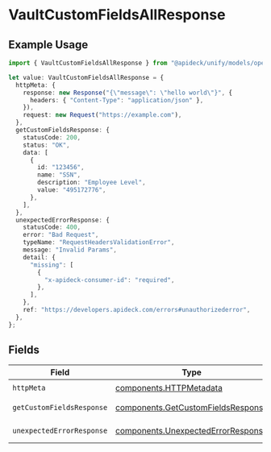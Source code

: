 # VaultCustomFieldsAllResponse

## Example Usage

```typescript
import { VaultCustomFieldsAllResponse } from "@apideck/unify/models/operations";

let value: VaultCustomFieldsAllResponse = {
  httpMeta: {
    response: new Response("{\"message\": \"hello world\"}", {
      headers: { "Content-Type": "application/json" },
    }),
    request: new Request("https://example.com"),
  },
  getCustomFieldsResponse: {
    statusCode: 200,
    status: "OK",
    data: [
      {
        id: "123456",
        name: "SSN",
        description: "Employee Level",
        value: "495172776",
      },
    ],
  },
  unexpectedErrorResponse: {
    statusCode: 400,
    error: "Bad Request",
    typeName: "RequestHeadersValidationError",
    message: "Invalid Params",
    detail: {
      "missing": [
        {
          "x-apideck-consumer-id": "required",
        },
      ],
    },
    ref: "https://developers.apideck.com/errors#unauthorizederror",
  },
};
```

## Fields

| Field                                                                                    | Type                                                                                     | Required                                                                                 | Description                                                                              |
| ---------------------------------------------------------------------------------------- | ---------------------------------------------------------------------------------------- | ---------------------------------------------------------------------------------------- | ---------------------------------------------------------------------------------------- |
| `httpMeta`                                                                               | [components.HTTPMetadata](../../models/components/httpmetadata.md)                       | :heavy_check_mark:                                                                       | N/A                                                                                      |
| `getCustomFieldsResponse`                                                                | [components.GetCustomFieldsResponse](../../models/components/getcustomfieldsresponse.md) | :heavy_minus_sign:                                                                       | Custom mapping                                                                           |
| `unexpectedErrorResponse`                                                                | [components.UnexpectedErrorResponse](../../models/components/unexpectederrorresponse.md) | :heavy_minus_sign:                                                                       | Unexpected error                                                                         |